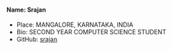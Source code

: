 #### Name: Srajan

- Place: MANGALORE, KARNATAKA, INDIA
- Bio: SECOND YEAR COMPUTER SCIENCE STUDENT
- GitHub: [srajan](https://github.com/srajankumar)
